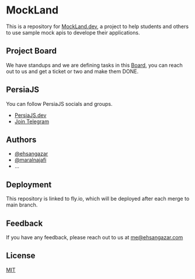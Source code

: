 # MockLand

This is a repository for [MockLand.dev](https://mockland.dev), a project to help students and others to use sample mock apis to develope their applications.

## Project Board

We have standups and we are defining tasks in this [Board](https://github.com/users/ehsangazar/projects/2/views/1), you can reach out to us and get a ticket or two and make them DONE.

## PersiaJS

You can follow PersiaJS socials and groups.

- [PersiaJS.dev](https://persiajs.dev)
- [Join Telegram](https://t.me/joinchat/BcZHTxkf2MoIC1pHxJ_xSw)

## Authors

- [@ehsangazar](https://www.github.com/ehsangazar)
- [@maralnajafi](https://www.github.com/maralnajafi)
- ...

## Deployment

This repository is linked to fly.io, which will be deployed after each merge to main branch.

## Feedback

If you have any feedback, please reach out to us at me@ehsangazar.com

## License

[MIT](https://choosealicense.com/licenses/mit/)
